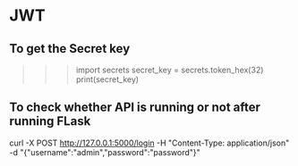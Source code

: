 # JWT
## To get the Secret key 
>>>import secrets
>>>secret_key = secrets.token_hex(32)
>>>print(secret_key)

## To check whether API is running or not after running FLask
curl -X POST http://127.0.0.1:5000/login -H "Content-Type: application/json" -d "{\"username\":\"admin\",\"password\":\"password\"}"
